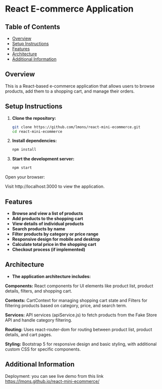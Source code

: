 # React E-commerce Application

## Table of Contents

- [Overview](#overview)
- [Setup Instructions](#setup-instructions)
- [Features](#features)
- [Architecture](#architecture)
- [Additional Information](#additional-information)

## Overview

This is a React-based e-commerce application that allows users to browse products, add them to a shopping cart, and manage their orders.

## Setup Instructions

1. **Clone the repository:**

   ```bash
   git clone https://github.com/lmons/react-mini-ecommerce.git
   cd react-mini-ecommerce
   
2. **Install dependencies:**

    ```bash
    npm install

3. **Start the development server:**

    ```bash
    npm start

Open your browser:

Visit http://localhost:3000 to view the application.

## Features
- **Browse and view a list of products**
- **Add products to the shopping cart**
- **View details of individual products**
- **Search products by name**
- **Filter products by category or price range**
- **Responsive design for mobile and desktop**
- **Calculate total price in the shopping cart**
- **Checkout process (if implemented)**

## Architecture

- **The application architecture includes:**

**Components:** React components for UI elements like product list, product details, filters, and shopping cart.

**Contexts:** CartContext for managing shopping cart state and Filters for filtering products based on category, price, and search term.

**Services:** API services (apiService.js) to fetch products from the Fake Store API and handle category filtering.

**Routing:** Uses react-router-dom for routing between product list, product details, and cart pages.

**Styling:** Bootstrap 5 for responsive design and basic styling, with additional custom CSS for specific components.

## Additional Information
Deployment: you can see live demo from this link https://lmons.github.io/react-mini-ecommerce/